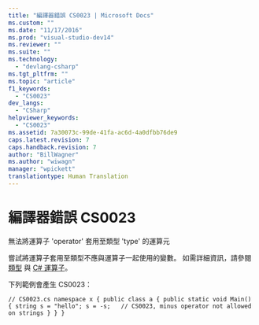 ```yaml
---
title: "編譯器錯誤 CS0023 | Microsoft Docs"
ms.custom: ""
ms.date: "11/17/2016"
ms.prod: "visual-studio-dev14"
ms.reviewer: ""
ms.suite: ""
ms.technology: 
  - "devlang-csharp"
ms.tgt_pltfrm: ""
ms.topic: "article"
f1_keywords: 
  - "CS0023"
dev_langs: 
  - "CSharp"
helpviewer_keywords: 
  - "CS0023"
ms.assetid: 7a30073c-99de-41fa-ac6d-4a0dfbb76de9
caps.latest.revision: 7
caps.handback.revision: 7
author: "BillWagner"
ms.author: "wiwagn"
manager: "wpickett"
translationtype: Human Translation
---
```

# 編譯器錯誤 CS0023
無法將運算子 'operator' 套用至類型 'type' 的運算元  
  
 嘗試將運算子套用至類型不應與運算子一起使用的變數。 如需詳細資訊，請參閱 [類型](../../csharp/programming-guide/types/index.md) 與 [C\# 運算子](../../csharp/language-reference/operators/index.md)。  
  
 下列範例會產生 CS0023：  
  
```  
// CS0023.cs namespace x { public class a { public static void Main() { string s = "hello"; s = -s;   // CS0023, minus operator not allowed on strings } } }  
```